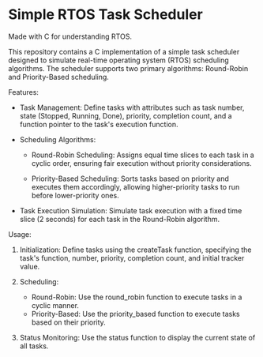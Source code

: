 # Simple RTOS Task Scheduler
Made with C for understanding RTOS.

This repository contains a C implementation of a simple task scheduler designed to simulate real-time operating system (RTOS) scheduling algorithms. The scheduler supports two primary algorithms: Round-Robin and Priority-Based scheduling.

Features:

- Task Management: Define tasks with attributes such as task number, state (Stopped, Running, Done), priority, completion count, and a function pointer to the task's execution function.

- Scheduling Algorithms:

  - Round-Robin Scheduling: Assigns equal time slices to each task in a cyclic order, ensuring fair execution without priority considerations. 
  
  - Priority-Based Scheduling: Sorts tasks based on priority and executes them accordingly, allowing higher-priority tasks to run before lower-priority ones.
- Task Execution Simulation: Simulate task execution with a fixed time slice (2 seconds) for each task in the Round-Robin algorithm.

Usage:

1. Initialization: Define tasks using the createTask function, specifying the task's function, number, priority, completion count, and initial tracker value.

2. Scheduling:

    -  Round-Robin: Use the round_robin function to execute tasks in a cyclic manner.
    -  Priority-Based: Use the priority_based function to execute tasks based on their priority.
3. Status Monitoring: Use the status function to display the current state of all tasks.
